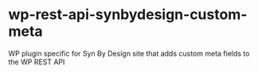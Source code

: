 # wp-rest-api-synbydesign-custom-meta
WP plugin specific for Syn By Design site that adds custom meta fields to the WP REST API
